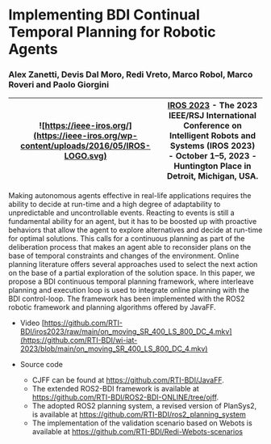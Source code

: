 # Implementing BDI Continual Temporal Planning for Robotic Agents

### Alex Zanetti, Devis Dal Moro, Redi Vreto, Marco Robol, Marco Roveri and Paolo Giorgini

| ![https://ieee-iros.org/](https://ieee-iros.org/wp-content/uploads/2016/05/IROS-LOGO.svg) | [IROS 2023](https://ieee-iros.org/) - The 2023 IEEE/RSJ International Conference on Intelligent Robots and Systems (IROS 2023) - October 1–5, 2023 - Huntington Place in Detroit, Michigan, USA. |
|---                                                                        |---                                                        |


Making autonomous agents effective in real-life applications requires the ability to decide at run-time and a high degree of adaptability to unpredictable and uncontrollable events. Reacting to events is still a fundamental ability for an agent, but it has to be boosted up with proactive behaviors that allow the agent to explore alternatives and decide at run-time for optimal solutions. This calls for a continuous planning as part of the deliberation process that makes an agent able to reconsider plans on the base of temporal constraints and changes of the environment. Online planning literature offers several approaches used to select the next action on the base of a partial exploration of the solution space. In this paper, we propose a BDI continuous temporal planning framework, where interleave planning and execution loop is used to integrate online planning with the BDI control-loop. The framework has been implemented with the ROS2 robotic framework and planning algorithms offered by JavaFF.

- Video [https://github.com/RTI-BDI/iros2023/raw/main/on_moving_SR_400_LS_800_DC_4.mkv](https://github.com/RTI-BDI/wi-iat-2023/blob/main/on_moving_SR_400_LS_800_DC_4.mkv)

- Source code
  - CJFF can be found at https://github.com/RTI-BDI/JavaFF.
  - The extended ROS2-BDI framework is available at https://github.com/RTI-BDI/ROS2-BDI-ONLINE/tree/ojff.
  - The adopted ROS2 planning system, a revised version of PlanSys2, is available at https://github.com/RTI-BDI/ros2_planning_system
  - The implementation of the validation scenario based on Webots is available at https://github.com/RTI-BDI/Redi-Webots-scenarios
